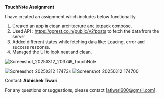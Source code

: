 **TouchNote Assignment**

I have created an assignment which includes below functionality.

1. Created an app in clean architecture and jetpack compose.
2. Used API : https://gorest.co.in/public/v2/posts to fetch the data from the server
3. Added different states while fetching data like: Loading, error and success response.
4. Managed the UI to look neat and clean.

![Screenshot_20250312_203749_TouchNote](https://github.com/user-attachments/assets/15caae69-98af-4114-a4cc-6d42fa53270a)


![Screenshot_20250312_174734](https://github.com/user-attachments/assets/eb0cc070-c0c2-4223-b6f9-076f906987e2)
![Screenshot_20250312_174700](https://github.com/user-attachments/assets/8f5cd794-9716-4a74-aab2-b9bbd6c30d85)

Contact:
**Abhishek Tiwari**

For any questions or suggestions, please contact [atiwari600@gmail.com].
